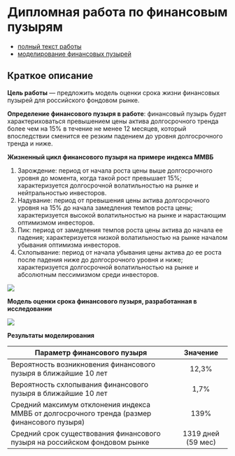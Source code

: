 # Дипломная работа по финансовым пузырям

- [полный текст работы](https://github.com/mileevamaria/financial-bubble/blob/master/diploma.pdf)
- [моделирование финансовых пузырей](https://github.com/mileevamaria/financial-bubble/blob/master/model.ipynb)

## Краткое описание

**Цель работы** — предложить модель оценки срока жизни финансовых пузырей для российского фондовом рынке.

**Определение финансового пузыря в работе**: финансовый пузырь будет характериховаться превышением цены актива долгосрочного тренда более чем на 15% в течение не менее 12 месяцев, который впоследствии сменится ее резким падением до уровня долгосрочного тренда и ниже.

**Жизненный цикл финансового пузыря на примере индекса ММВБ**
1.	Зарождение: период от начала роста цены выше долгосрочного уровня до момента, когда такой рост превышает 15%; характеризуется долгосрочной волатильностью на рынке и нейтральностью инвесторов.
2.	Надувание: период от превышения цены актива долгосрочного уровня на 15% до начала замедления темпов роста цены; характеризуется высокой волатильностью на рынке и нарастающим оптимизмом инвесторов.
3.	Пик: период от замедления темпов роста цены актива до начала ее падения; характеризуется низкой волатильностью на рынке началом убывания оптимизма инвесторов.
4.	Схлопывание: период от начала убывания цены актива до ее роста после падения ниже до долгосрочного уровня и ниже; характеризуется долгосрочной волатильностью на рынке и абсолютным пессимизмом среди инвесторов.

![](https://github.com/mileevamaria/financial-bubble/blob/master/img/stages.png)


**Модель оценки срока финансового пузыря, разработанная в исследовании**

![](https://github.com/mileevamaria/financial-bubble/blob/master/img/model.png)


**Результаты моделирования**

| Параметр финансового пузыря                                         |   Значение  |
| --------------------------------------------------------------------|    :----:   |
| Вероятность возникновения финансового пузыря в ближайшие 10 лет     | 12,3%       |
| Вероятность схлопывания финансового пузыря в ближайшие 10 лет       | 1,7%        |
| Средний максимум отклонения индекса ММВБ от долгосрочного тренда (размер финансового пузыря)       | 139%        |
| Средний срок существования финансового пузыря на российском фондовом рынке      | 1319 дней (59 мес)        |
